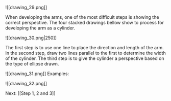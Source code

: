 ![[drawing_29.png]]

When developing the arms, one of the most difficult steps is showing the correct perspective. The four stacked drawings bellow show to process for developing the arm as a cylinder.

![[drawing_30.png|250]]

The first step is to use one line to place the direction and length of the arm.
In the second step, draw two lines parallel to the first to determine the width of the cylinder.
The third step is to give the cylinder a perspective based on the type of ellipse drawn.

![[drawing_31.png]]
Examples:

![[drawing_32.png]]

Next: [[Step 1, 2 and 3]]
